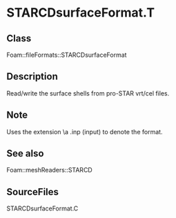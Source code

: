 # STARCDsurfaceFormat.T 
## Class
Foam::fileFormats::STARCDsurfaceFormat

## Description
Read/write the surface shells from pro-STAR vrt/cel files.

## Note
Uses the extension \a .inp (input) to denote the format.

## See also
Foam::meshReaders::STARCD

## SourceFiles
STARCDsurfaceFormat.C

